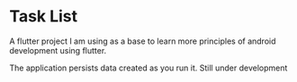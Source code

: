 # Task List

A flutter project I am using as a base to learn more principles of android development using flutter.

The application persists data created as you run it.
Still under development
